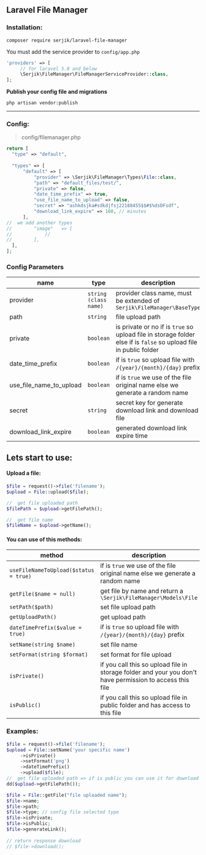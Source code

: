 ﻿## Laravel File Manager

### Installation:
```
composer require serjik/laravel-file-manager
```

You must add the service provider to `config/app.php`
``` php
'providers' => [
	 // for laravel 5.8 and below
	 \Serjik\FileManager\FileManagerServiceProvider::class,
];
```

**Publish your config file and migrations**

```
php artisan vendor:publish
```
<hr>

### Config:
> config/filemanager.php
``` php
return [  
  "type" => "default",  
  
  "types" => [  
	  "default" => [  
		  "provider" => \Serjik\FileManager\Types\File::class,  
		  "path" => "default_files/test/",  
		  "private" => false,  
		  "date_time_prefix" => true,  
		  "use_file_name_to_upload" => false,  
		  "secret" => "ashkdsjka#sdkdjfsj22188455$$#$%dsDFsdf",  
		  "download_link_expire" => 160, // minutes  
	  ],
//	we add another types    
//        "image"   => [  
//            //  
//        ],  
  ],  
];
```

### Config Parameters


| name          | type         | description               |
|---------------|--------------|---------------------------|
| provider      | `string (class name)`| provider class name, must be extended of `Serjik\FileManager\BaseType`                           |
|path           | `string`     | file upload path          |
|private        | `boolean`    | is private or no if is `true` so upload file in storage folder else if is `false` so upload file in public folder |
|date_time_prefix|`boolean`    | if is `true` so upload file with `/{year}/{month}/{day}` prefix|
|use_file_name_to_upload| `boolean`| if is `true` we use of the file original name else we generate a random name|
|secret         |`string`      | secret key for generate download link and download file|
|download_link_expire|`boolean`|generated download link expire time|



## Lets start to use:

#### Upload a file:
```php
$file = request()->file('filename');
$upload = File::upload($file);

//	get file uploaded path
$filePath = $upload->getFilePath();

//	get file name  
$fileName = $upload->getName();
```

#### You can use of this methods:

| method                       		   |description              					 |
|--------------------------------------|---------------------------------------------|
| `useFileNameToUpload($status = true)`|if is `true` we use of the file original name else we generate a random name|
|`getFile($name = null)`       		   |get file by name and return a `\Serjik\FileManager\Models\File`|
| `setPath($path)`                     |set file upload path                	     |
| `getUploadPath()`                    |get upload path                	        	 |
| `dateTimePrefix($value = true)`      |if is `true` so upload file with `/{year}/{month}/{day}` prefix|
| `setName(string $name)`              |set file name                	        				 |
| `setFormat(string $format)`          |set format for file upload                	 |
| `isPrivate()`                        | if you call this so upload file in storage folder and your you don't have permission to access this file|
| `isPublic()`                         |if you call this so upload file in public folder and has access to this file|


### Examples:
```php
$file = request()->file('filename');  
$upload = File::setName('your specific name')  
	 ->isPrivate()  
	 ->setFormat('png')  
	 ->dateTimePrefix()  
	 ->upload($file);
//	get file uploaded path => if is public you can use it for download
dd($upload->getFilePath());
```
```php
$file = File::getFile("file uploaded name");  
$file->name;  
$file->path;  
$file->type; // config file selected type  
$file->isPrivate;  
$file->isPublic;  
$file->generateLink();  
  
// return response download  
// $file->download();
```
